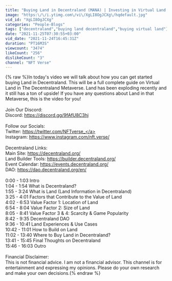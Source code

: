 ```yaml
---
title: "Buying Land in Decentraland (MANA) | Investing in Virtual Land - Complete Guide"
image: "https:\/\/i.ytimg.com\/vi\/XgLI8OgJCXg\/hqdefault.jpg"
vid_id: "XgLI8OgJCXg"
categories: "People-Blogs"
tags: ["decentraland","buying land decentraland","buying virtual land"]
date: "2021-11-25T07:30:55+03:00"
vid_date: "2021-11-24T16:45:31Z"
duration: "PT16M3S"
viewcount: "3474"
likeCount: "256"
dislikeCount: "3"
channel: "NFT Verse"
---
```

{% raw %}In today's video we will talk about how you can get started buying Land in Decentraland. This will be a full complete guide on Virtual Land in The Decentraland Metaverse. Land has been exploding recently and it still has a ton of upside! If you have any questions about Land in that Metaverse, this is the video for you!<br /><br />Join Our Discord:<br />Discord: <a rel="nofollow" target="blank" href="https://discord.gg/9fAfU8C3hj">https://discord.gg/9fAfU8C3hj</a><br /><br />Follow our Socials:<br />Twitter: <a rel="nofollow" target="blank" href="https://twitter.com/NFTverse_">https://twitter.com/NFTverse_</a><br />Instagram: <a rel="nofollow" target="blank" href="https://www.instagram.com/nft.verse/">https://www.instagram.com/nft.verse/</a><br /><br />Decentraland Links:<br />Main Site: <a rel="nofollow" target="blank" href="https://decentraland.org/">https://decentraland.org/</a><br />Land Builder Tools: <a rel="nofollow" target="blank" href="https://builder.decentraland.org/">https://builder.decentraland.org/</a><br />Event Calendar: <a rel="nofollow" target="blank" href="https://events.decentraland.org/">https://events.decentraland.org/</a><br />DAO: <a rel="nofollow" target="blank" href="https://dao.decentraland.org/en/">https://dao.decentraland.org/en/</a><br /><br />0:00 - 1:03 Intro<br />1:04 - 1:54 What is Decentraland?<br />1:55 - 3:24 What is Land (Land Information in Decentraland)<br />3:25 - 4:01 Factors that Contribute to the Value of Land<br />4:02 - 6:53 Value Factor 1: Location of Land<br />6:54 - 8:04 Value Factor 2: Size of Land<br />8:05 - 8:41 Value Factor 3 &amp; 4: Scarcity &amp; Game Popularity<br />8:42 - 9:35 Decentraland DAO<br />9:36 - 10:41 Land Experiences &amp; Use Cases<br />10:42 - 11:01 How to Build on Land<br />11:02 - 13:40 Where to Buy Land in Decentraland?<br />13:41 - 15:45 Final Thoughts on Decentraland<br />15:46 - 16:03 Outro<br /><br />Financial Disclaimer:<br />This is not financial advice. I am not a financial advisor. This channel is for entertainment and expressing my opinions. Please do your own research and make your own decisions.{% endraw %}
